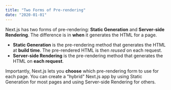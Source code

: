 ```yaml
---
title: "Two Forms of Pre-rendering"
date: "2020-01-01"
---
```


<!-- # h1
## h2

### h3

- 123
- 12312

- [ ] test

|col1|col2|
|--|--|
|123|123| -->


Next.js has two forms of pre-rendering: **Static Generation** and **Server-side Rendering**. The difference is in **when** it generates the HTML for a page.

- **Static Generation** is the pre-rendering method that generates the HTML at **build time**. The pre-rendered HTML is then _reused_ on each request.
- **Server-side Rendering** is the pre-rendering method that generates the HTML on **each request**.

Importantly, Next.js lets you **choose** which pre-rendering form to use for each page. You can create a "hybrid" Next.js app by using Static Generation for most pages and using Server-side Rendering for others.
